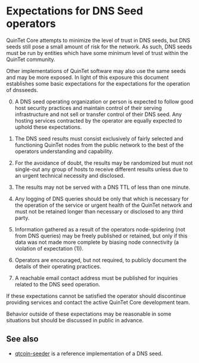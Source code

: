 Expectations for DNS Seed operators
====================================

QuinTet Core attempts to minimize the level of trust in DNS seeds,
but DNS seeds still pose a small amount of risk for the network.
As such, DNS seeds must be run by entities which have some minimum
level of trust within the QuinTet community.

Other implementations of QuinTet software may also use the same
seeds and may be more exposed. In light of this exposure this
document establishes some basic expectations for the expectations
for the operation of dnsseeds.

0. A DNS seed operating organization or person is expected
to follow good host security practices and maintain control of
their serving infrastructure and not sell or transfer control of their
DNS seed. Any hosting services contracted by the operator are
equally expected to uphold these expectations.

1. The DNS seed results must consist exclusively of fairly selected and
functioning QuinTet nodes from the public network to the best of the
operators understanding and capability.

2. For the avoidance of doubt, the results may be randomized but must not
single-out any group of hosts to receive different results unless due to an
urgent technical necessity and disclosed.

3. The results may not be served with a DNS TTL of less than one minute.

4. Any logging of DNS queries should be only that which is necessary
for the operation of the service or urgent health of the QuinTet
network and must not be retained longer than necessary or disclosed
to any third party.

5. Information gathered as a result of the operators node-spidering
(not from DNS queries) may be freely published or retained, but only
if this data was not made more complete by biasing node connectivity
(a violation of expectation (1)).

6. Operators are encouraged, but not required, to publicly document the
details of their operating practices.

7. A reachable email contact address must be published for inquiries
related to the DNS seed operation.

If these expectations cannot be satisfied the operator should
discontinue providing services and contact the active QuinTet
Core development team.

Behavior outside of these expectations may be reasonable in some
situations but should be discussed in public in advance.

See also
----------
- [qtcoin-seeder](https://github.com/sipa/qtcoin-seeder) is a reference implementation of a DNS seed.
